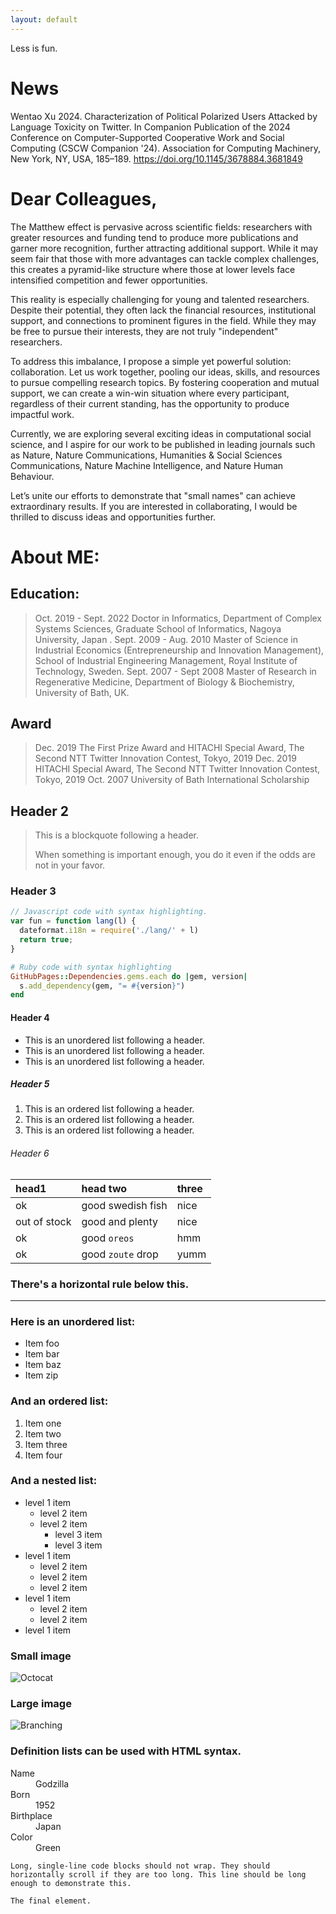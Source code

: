 ```yaml
---
layout: default
---
```


<!-- Text can be **bold**, _italic_, or ~~strikethrough~~. -->

<!-- [Link to another page](./another-page.html). -->

Less is fun.

# News

Wentao Xu 2024. Characterization of Political Polarized Users Attacked by Language Toxicity on Twitter. In Companion Publication of the 2024 Conference on Computer-Supported Cooperative Work and Social Computing (CSCW Companion '24). Association for Computing Machinery, New York, NY, USA, 185–189. https://doi.org/10.1145/3678884.3681849


# Dear Colleagues,

The Matthew effect is pervasive across scientific fields: researchers with greater resources and funding tend to produce more publications and garner more recognition, further attracting additional support. While it may seem fair that those with more advantages can tackle complex challenges, this creates a pyramid-like structure where those at lower levels face intensified competition and fewer opportunities.

This reality is especially challenging for young and talented researchers. Despite their potential, they often lack the financial resources, institutional support, and connections to prominent figures in the field. While they may be free to pursue their interests, they are not truly "independent" researchers.

To address this imbalance, I propose a simple yet powerful solution: collaboration. Let us work together, pooling our ideas, skills, and resources to pursue compelling research topics. By fostering cooperation and mutual support, we can create a win-win situation where every participant, regardless of their current standing, has the opportunity to produce impactful work.

Currently, we are exploring several exciting ideas in computational social science, and I aspire for our work to be published in leading journals such as Nature, Nature Communications, Humanities & Social Sciences Communications, Nature Machine Intelligence, and Nature Human Behaviour.

Let’s unite our efforts to demonstrate that "small names" can achieve extraordinary results. If you are interested in collaborating, I would be thrilled to discuss ideas and opportunities further.


# About ME:
## Education:
> Oct. 2019 - Sept. 2022     Doctor in Informatics, Department of Complex Systems Sciences, Graduate School of Informatics, Nagoya University, Japan .
> Sept. 2009 - Aug. 2010     Master of Science in Industrial Economics (Entrepreneurship and Innovation Management), School of Industrial Engineering Management, Royal Institute of Technology, Sweden.
> Sept. 2007 - Sept 2008     Master of Research in Regenerative Medicine, Department of Biology & Biochemistry, University of Bath, UK. 


## Award
> Dec. 2019     The First Prize Award and HITACHI Special Award, The Second NTT Twitter Innovation Contest, Tokyo, 2019
> Dec. 2019     HITACHI Special Award, The Second NTT Twitter Innovation Contest, Tokyo, 2019
> Oct. 2007      University of Bath International Scholarship


## Header 2

> This is a blockquote following a header.
>
> When something is important enough, you do it even if the odds are not in your favor.

### Header 3

```js
// Javascript code with syntax highlighting.
var fun = function lang(l) {
  dateformat.i18n = require('./lang/' + l)
  return true;
}
```

```ruby
# Ruby code with syntax highlighting
GitHubPages::Dependencies.gems.each do |gem, version|
  s.add_dependency(gem, "= #{version}")
end
```

#### Header 4

*   This is an unordered list following a header.
*   This is an unordered list following a header.
*   This is an unordered list following a header.

##### Header 5

1.  This is an ordered list following a header.
2.  This is an ordered list following a header.
3.  This is an ordered list following a header.

###### Header 6

| head1        | head two          | three |
|:-------------|:------------------|:------|
| ok           | good swedish fish | nice  |
| out of stock | good and plenty   | nice  |
| ok           | good `oreos`      | hmm   |
| ok           | good `zoute` drop | yumm  |

### There's a horizontal rule below this.

* * *

### Here is an unordered list:

*   Item foo
*   Item bar
*   Item baz
*   Item zip

### And an ordered list:

1.  Item one
1.  Item two
1.  Item three
1.  Item four

### And a nested list:

- level 1 item
  - level 2 item
  - level 2 item
    - level 3 item
    - level 3 item
- level 1 item
  - level 2 item
  - level 2 item
  - level 2 item
- level 1 item
  - level 2 item
  - level 2 item
- level 1 item

### Small image

![Octocat](https://github.githubassets.com/images/icons/emoji/octocat.png)

### Large image

![Branching](https://guides.github.com/activities/hello-world/branching.png)


### Definition lists can be used with HTML syntax.

<dl>
<dt>Name</dt>
<dd>Godzilla</dd>
<dt>Born</dt>
<dd>1952</dd>
<dt>Birthplace</dt>
<dd>Japan</dd>
<dt>Color</dt>
<dd>Green</dd>
</dl>

```
Long, single-line code blocks should not wrap. They should horizontally scroll if they are too long. This line should be long enough to demonstrate this.
```

```
The final element.
```
